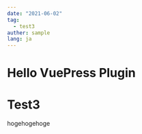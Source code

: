 ```yaml
---
date: "2021-06-02"
tag:
  - test3
auther: sample
lang: ja
---
```


# Hello VuePress Plugin

# Test3

hogehogehoge
